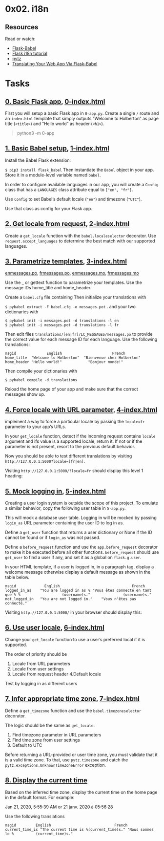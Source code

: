 # 0x02. i18n

## Resources
Read or watch:

* [Flask-Babel](https://flask-babel.tkte.ch/)
* [Flask i18n tutorial](https://blog.miguelgrinberg.com/post/the-flask-mega-tutorial-part-xiii-i18n-and-l10n)
* [pytz](http://pytz.sourceforge.net/)
* [Translating Your Web App Via Flask-Babel](https://medium.datadriveninvestor.com/translating-your-web-app-via-flask-babel-a1561376256c)

# Tasks

## [0. Basic Flask app](./0-app.py), [0-index.html](templates/0-index.html)
First you will setup a basic Flask app in `0-app.py`. Create a single `/` route and an `index.html` template that simply outputs “Welcome to Holberton” as page title (`<title>`) and “Hello world” as header (`<h1>`).
> python3 -m 0-app


## [1. Basic Babel setup](./1-app.py), [1-index.html](templates/1-index.html)
Install the Babel Flask extension:

`$ pip3 install flask_babel`
Then instantiate the `Babel` object in your app. Store it in a module-level variable named `babel`.

In order to configure available languages in our app, you will create a `Config` class that has a `LANGUAGES` class attribute equal to `["en", "fr"]`.

Use `Config` to set Babel’s default locale (`"en"`) and timezone (`"UTC"`).

Use that class as config for your Flask app.

## [2. Get locale from request](./2-app.py), [2-index.html](templates/2-index.html)
Create a `get_locale` function with the `babel.localeselector` decorator. Use `request.accept_languages` to determine the best match with our supported languages.

## [3. Parametrize templates](./3-app.py), [3-index.html](templates/3-index.html)
[enmessages.po](translations/en/LC_MESSAGES/messages.po), [frmessages.po](translations/fr/LC_MESSAGES/messages.po), 
[enmessages.mo](translations/en/LC_MESSAGES/messages.mo), [frmessages.mo](translations/fr/LC_MESSAGES/messages.mo)

Use the _ or gettext function to parametrize your templates. Use the message IDs home_title and home_header.

Create a `babel.cfg` file containing
Then initialize your translations with

`$ pybabel extract -F babel.cfg -o messages.pot` .
and your two dictionaries with
```
$ pybabel init -i messages.pot -d translations -l en
$ pybabel init -i messages.pot -d translations -l fr
```
Then edit files `translations/[en|fr]/LC_MESSAGES/messages.po` to provide the correct value for each message ID for each language. Use the following translations:
```
msgid	           English	                     French
home_title	"Welcome to Holberton"	"Bienvenue chez Holberton"
home_header	"Hello world!"	          "Bonjour monde!"
```

Then compile your dictionaries with

`$ pybabel compile -d translations`

Reload the home page of your app and make sure that the correct messages show up.

## [4. Force locale with URL parameter](./4-app.py), [4-index.html](templates/4-index.html)
implement a way to force a particular locale by passing the `locale=fr` parameter to your app’s URLs.

In your `get_locale` function, detect if the incoming request contains `locale` argument and ifs value is a supported locale, return it. If not or if the parameter is not present, resort to the previous default behavior.

Now you should be able to test different translations by visiting `http://127.0.0.1:5000?locale=[fr|en]`.

Visiting `http://127.0.0.1:5000/?locale=fr` should display this level 1 heading:

## [5. Mock logging in](./5-app.py), [5-index.html](templates/5-index.html)

Creating a user login system is outside the scope of this project. To emulate a similar behavior, copy the following user table in `5-app.py`.

This will mock a database user table. Logging in will be mocked by passing `login_as` URL parameter containing the user ID to log in as.

Define a `get_user` function that returns a user dictionary or None if the ID cannot be found or if `login_as` was not passed.

Define a `before_request` function and use the `app.before_request` decorator to make it be executed before all other functions. `before_request` should use `get_user` to find a user if any, and set it as a global on `flask.g.user`.

In your HTML template, if a user is logged in, in a paragraph tag, display a welcome message otherwise display a default message as shown in the table below.
```
msgid	          English	                              French
logged_in_as	"You are logged in as %	"Vous êtes connecté en tant que % %                   (username)s."               (username)s."
not_logged_in	"You are not logged in."	"Vous n'êtes pas connecté."
```
Visiting `http://127.0.0.1:5000/` in your browser should display this:

## [6. Use user locale](./6-app.py), [6-index.html](templates/6-index.html)
Change your `get_locale` function to use a user’s preferred local if it is supported.

The order of priority should be

1. Locale from URL parameters
2. Locale from user settings
3. Locale from request header
4.Default locale

Test by logging in as different users

## [7. Infer appropriate time zone](./7-app.py), [7-index.html](templates/7-index.html)
Define a `get_timezone` function and use the `babel.timezoneselector` decorator.

The logic should be the same as `get_locale`:

1. Find timezone parameter in URL parameters
2. Find time zone from user settings
3. Default to UTC

Before returning a URL-provided or user time zone, you must validate that it is a valid time zone. To that, use `pytz.timezone` and catch the `pytz.exceptions.UnknownTimeZoneError` exception.

## [8. Display the current time]()
Based on the inferred time zone, display the current time on the home page in the default format. For example:

Jan 21, 2020, 5:55:39 AM or 21 janv. 2020 à 05:56:28

Use the following translations
```
msgid	      English	                          French
current_time_is "The current time is %(current_time)s." "Nous sommes le %          (current_time)s."
```
